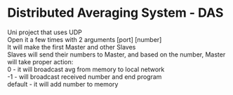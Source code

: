 # Distributed Averaging System - DAS
Uni project that uses UDP  
Open it a few times with 2 arguments [port] [number]  
It will make the first Master and other Slaves  
Slaves will send their numbers to Master, and based on the number, Master will take proper action:  
0 - it will broadcast avg from memory to local network  
-1 - will broadcast received number and end program  
default - it will add number to memory  
